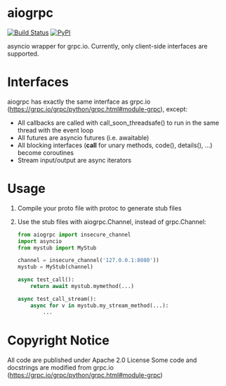 # aiogrpc

[![Build Status](https://travis-ci.org/hubo1016/aiogrpc.svg?branch=master)](https://travis-ci.org/hubo1016/aiogrpc)
[![PyPI](https://img.shields.io/pypi/v/aiogrpc.svg)](https://pypi.python.org/pypi/aiogrpc)

asyncio wrapper for grpc.io. Currently, only client-side interfaces are supported.

# Interfaces
aiogrpc has exactly the same interface as grpc.io (https://grpc.io/grpc/python/grpc.html#module-grpc), except:

- All callbacks are called with call_soon_threadsafe() to run in the same thread with the event loop
- All futures are asyncio futures (i.e. awaitable)
- All blocking interfaces (__call__ for unary methods, code(), details(), ...) become coroutines
- Stream input/output are async iterators

# Usage

1. Compile your proto file with protoc to generate stub files

2. Use the stub files with aiogrpc.Channel, instead of grpc.Channel:
    ```python
    from aiogrpc import insecure_channel
    import asyncio
    from mystub import MyStub
    
    channel = insecure_channel('127.0.0.1:8080'))
    mystub = MyStub(channel)
    
    async test_call():
        return await mystub.mymethod(...)
    
    async test_call_stream():
        async for v in mystub.my_stream_method(...):
            ...
    ```

# Copyright Notice
All code are published under Apache 2.0 License
Some code and docstrings are modified from grpc.io (https://grpc.io/grpc/python/grpc.html#module-grpc)
